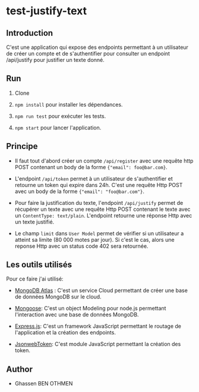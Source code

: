 # test-justify-text

## Introduction

C'est une application qui expose des endpoints permettant à un utilisateur de créer un compte et de s'authentifier pour consulter un endpoint /api/justify pour justifier un texte donné.

## Run

1. Clone

2. `npm install` pour installer les dépendances.

3. `npm run test` pour exécuter les tests.

4. `npm start` pour lancer l'application.

## Principe

- Il faut tout d'abord créer un compte `/api/register` avec une requête http POST contenant un body de la forme `{"email": foo@bar.com}`.

- L'endpoint `/api/token` permet à un utilisateur de s'authentifier et retourne un token qui expire dans 24h. C'est une requête Http POST avec un body de la forme `{"email": "foo@bar.com"}`.

- Pour faire la justification du texte, l'endpoint `/api/justify` permet de récupérer un texte avec une requête Http POST contenant le texte avec un `ContentType: text/plain`. L'endpoint retourne une réponse Http avec un texte justifié.

- Le champ `limit` dans `User Model` permet de vérifier si un utilisateur a atteint sa limite (80 000 motes par jour). Si c'est le cas, alors une reponse Http avec un status code 402 sera retournée.

## Les outils utilisés

Pour ce faire j'ai utilisé:

- [MongoDB Atlas](https://www.mongodb.com/cloud/atlas) : C'est un service Cloud permettant de créer une base de données MongoDB sur le cloud.

- [Mongoose](https://mongoosejs.com/): C'est un object Modeling pour node.js permettant l'interaction avec une base de données MongoDB.

- [Express.js](https://expressjs.com/fr/): C'est un framework JavaScript permettant le routage de l'application et la création des endpoints.

- [JsonwebToken](https://www.npmjs.com/package/jsonwebtoken): C'est module JavaScript permettant la création des token.

## Author

- Ghassen BEN OTHMEN
